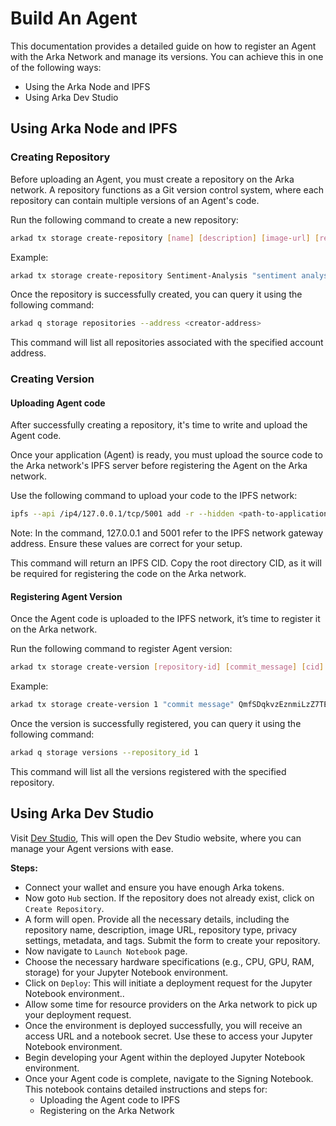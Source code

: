 # Build An Agent

This documentation provides a detailed guide on how to register an Agent with the Arka Network and manage its versions. You can achieve this in one of the following ways:
- Using the Arka Node and IPFS
- Using Arka Dev Studio

## Using Arka Node and IPFS

### Creating Repository

Before uploading an Agent, you must create a repository on the Arka network. A repository functions as a Git version control system, where each repository can contain multiple versions of an Agent's code.

Run the following command to create a new repository:

``` bash
arkad tx storage create-repository [name] [description] [image-url] [repository-type] [is-private] [metadata] [tags] [inference_metadata] --from sender
```

Example:

``` bash
arkad tx storage create-repository Sentiment-Analysis "sentiment analysis python rest application" "https://example.com/image.png" REPOSITORY_TYPE_IPFS true "{}" "ML,AI" "{}" --from sender
```
Once the repository is successfully created, you can query it using the following command:

``` bash
arkad q storage repositories --address <creator-address>
```

This command will list all repositories associated with the specified account address.

### Creating Version

#### Uploading Agent code

After successfully creating a repository, it's time to write and upload the Agent code.

Once your application (Agent) is ready, you must upload the source code to the Arka network's IPFS server before registering the Agent on the Arka network.

Use the following command to upload your code to the IPFS network:


``` bash
ipfs --api /ip4/127.0.0.1/tcp/5001 add -r --hidden <path-to-application-folder>
```

Note: In the command, 127.0.0.1 and 5001 refer to the IPFS network gateway address. Ensure these values are correct for your setup.

This command will return an IPFS CID. Copy the root directory CID, as it will be required for registering the code on the Arka network.

#### Registering Agent Version

Once the Agent code is uploaded to the IPFS network, it’s time to register it on the Arka network.

Run the following command to register Agent version:

``` bash
arkad tx storage create-version [repository-id] [commit_message] [cid] [url-info] --from sender
```

Example:

``` bash
arkad tx storage create-version 1 "commit message" QmfSDqkvzEznmiLzZ7TExv4VpiDEQGr9nBtK2MFPT6kQ4i '{}' --from sender
```

Once the version is successfully registered, you can query it using the following command:

``` bash
arkad q storage versions --repository_id 1
```

This command will list all the versions registered with the specified repository.

## Using Arka Dev Studio

Visit [Dev Studio](https://studio.arka.network), This will open the Dev Studio website, where you can manage your Agent versions with ease.

**Steps:**

- Connect your wallet and ensure you have enough Arka tokens.
- Now goto `Hub` section. If the repository does not already exist, click on `Create Repository`.
- A form will open. Provide all the necessary details, including the repository name, description, image URL, 
repository type, privacy settings, metadata, and tags. Submit the form to create your repository.
- Now navigate to `Launch Notebook` page.
- Choose the necessary hardware specifications (e.g., CPU, GPU, RAM, storage) for your Jupyter Notebook environment.
- Click on `Deploy`: This will initiate a deployment request for the Jupyter Notebook environment..
- Allow some time for resource providers on the Arka network to pick up your deployment request.
- Once the environment is deployed successfully, you will receive an access URL and a notebook secret. Use these to access your Jupyter Notebook environment.
- Begin developing your Agent within the deployed Jupyter Notebook environment.
- Once your Agent code is complete, navigate to the Signing Notebook. This notebook contains detailed instructions and steps for:
  - Uploading the Agent code to IPFS
  - Registering on the Arka Network